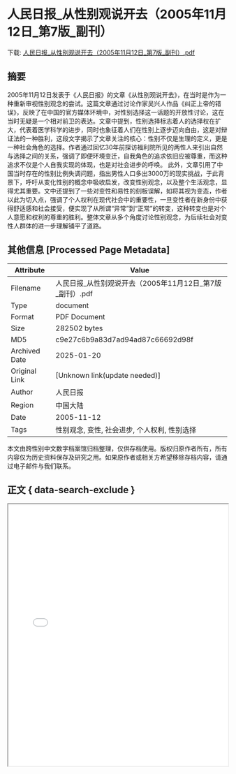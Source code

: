 # 人民日报_从性别观说开去（2005年11月12日_第7版_副刊）

<!-- tcd_download_link -->
下载: [人民日报_从性别观说开去（2005年11月12日_第7版_副刊）.pdf](人民日报_从性别观说开去（2005年11月12日_第7版_副刊）.pdf)
<!-- tcd_download_link_end -->

## 摘要

<!-- tcd_abstract -->
2005年11月12日发表于《人民日报》的文章《从性别观说开去》，在当时是作为一种重新审视性别观念的尝试。这篇文章通过讨论作家吴兴人作品《纠正上帝的错误》，反映了在中国的官方媒体环境中，对性别选择这一话题的开放性讨论，这在当时无疑是一个相对前卫的表达。文章中提到，性别选择标志着人的选择权在扩大，代表着医学科学的进步，同时也象征着人们在性别上逐步迈向自由，这是对辩证法的一种胜利，这段文字揭示了文章关注的核心：性别不仅是生理的定义，更是一种社会角色的选择。作者通过回忆30年前探访福利院所见的两性人来引出自然与选择之间的关系，强调了即便环境变迁，自我角色的追求依旧应被尊重，而这种追求不仅是个人自我实现的体现，也是对社会进步的呼唤。 此外，文章引用了中国当时存在的性别比例失调问题，指出男性人口多出3000万的现实挑战，于此背景下，呼吁从变化性别的概念中吸收启发，改变性别观念，以及整个生活观念，显得尤其重要。文中还提到了一些对变性和易性的刻板误解，如将其视为变态，作者以此为切入点，强调了个人权利在现代社会中的重要性，一旦变性者在新身份中获得舒适感和社会接受，便实现了从所谓“异常”到“正常”的转变，这种转变也是对个人意愿和权利的尊重的胜利。整体文章从多个角度讨论性别观念，为后续社会对变性人群体的进一步理解铺平了道路。

<!-- tcd_abstract_end -->

## 其他信息 [Processed Page Metadata]

| Attribute       | Value                                  |
|-----------------|----------------------------------------|
| Filename        | 人民日报_从性别观说开去（2005年11月12日_第7版_副刊）.pdf                             |
| Type            | document                                 |
| Format          | PDF Document                               |
| Size            | 282502 bytes                           |
| MD5             | c9e27c6b9a83d7ad94ad87c66692d98f                                  |
| Archived Date   | 2025-01-20                             |
| Original Link   | [Unknown link(update needed)]                         |
| Author          | 人民日报                               |
| Region          | 中国大陆                               |
| Date            | 2005-11-12                                 |
| Tags            | 性别观念, 变性, 社会进步, 个人权利, 性别选择                                 |

本文由跨性别中文数字档案馆归档整理，仅供存档使用。版权归原作者所有，所有内容仅为历史资料保存及研究之用。如果原作者或相关方希望移除存档内容，请通过电子邮件与我们联系。

## 正文 { data-search-exclude }

<!-- tcd_main_text -->
<iframe src="../人民日报_从性别观说开去（2005年11月12日_第7版_副刊）.pdf" width="100%" height="600px">
    <p>无法显示PDF，请下载查看。</p>
</iframe>
<!-- tcd_main_text_end -->

